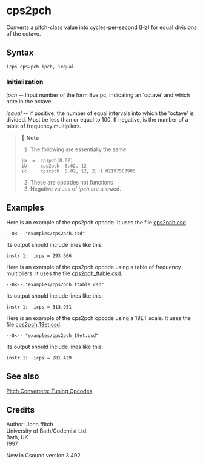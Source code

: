 <!--
id:cps2pch
category:Pitch Converters:Tuning Opcodes
-->
# cps2pch
Converts a pitch-class value into cycles-per-second (Hz) for equal divisions of the octave.

## Syntax
``` csound-orc
icps cps2pch ipch, iequal
```

### Initialization

_ipch_ -- Input number of the form 8ve.pc, indicating an 'octave' and which note in the octave.

_iequal_ -- If positive, the number of equal intervals into which the 'octave' is divided. Must be less than or equal to 100. If negative, is the number of a table of frequency multipliers.

> :memo: **Note**
>
> 1.  The following are essentially the same
> ``` csound-orc
> ia  =  cpspch(8.02)
> ib     cps2pch  8.02, 12
> ic     cpsxpch  8.02, 12, 2, 1.02197503906
> ```
>
> 2.   These are opcodes not functions
> 3.   Negative values of _ipch_ are allowed.

## Examples

Here is an example of the cps2pch opcode. It uses the file [cps2pch.csd](../../examples/cps2pch.csd).

``` csound-csd title="Example of the cps2pch opcode." linenums="1"
--8<-- "examples/cps2pch.csd"
```

Its output should include lines like this:

```
instr 1:  icps = 293.666
```

Here is an example of the cps2pch opcode using a table of frequency multipliers. It uses the file [cps2pch_ftable.csd](../../examples/cps2pch_ftable.csd).

``` csound-csd title="Example of the cps2pch opcode using a table of frequency multipliers." linenums="1"
--8<-- "examples/cps2pch_ftable.csd"
```

Its output should include lines like this:

```
instr 1:  icps = 313.951
```

Here is an example of the cps2pch opcode using a 19ET scale. It uses the file [cps2pch_19et.csd](../../examples/cps2pch_19et.csd).

``` csound-csd title="Example of the cps2pch opcode using a 19ET scale." linenums="1"
--8<-- "examples/cps2pch_19et.csd"
```

Its output should include lines like this:

```
instr 1:  icps = 281.429
```

## See also

[Pitch Converters: Tuning Opcodes](../../pitch/tuning)

## Credits

Author: John ffitch<br>
University of Bath/Codemist Ltd.<br>
Bath, UK<br>
1997<br>

New in Csound version 3.492
